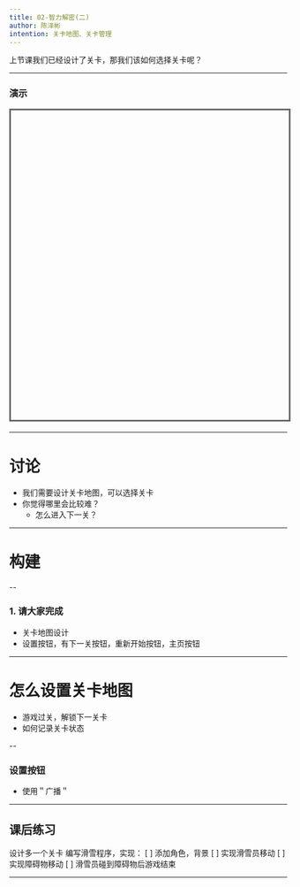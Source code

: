 ```yaml
---
title: 02-智力解密(二)
author: 陈泽彬
intention: 关卡地图、关卡管理     
---
```


上节课我们已经设计了关卡，那我们该如何选择关卡呢？

---

### 演示

<iframe data-src="https://kada.163.com/project/4094371-2506047.htm" width="800" height="560" frameborder="0" marginwidth="0" marginheight="0" scrolling="yes" style="border:3px solid #666; margin-bottom:5px; max-width: 100%;" allowfullscreen=""></iframe>

---

# 讨论
- 我们需要设计关卡地图，可以选择关卡
- 你觉得哪里会比较难？
  - 怎么进入下一关？


---

# 构建

--

### 1. 请大家完成
 
- 关卡地图设计
- 设置按钮，有下一关按钮，重新开始按钮，主页按钮

---

# 怎么设置关卡地图

- 游戏过关，解锁下一关卡
- 如何记录关卡状态

--

### 设置按钮

- 使用＂广播＂

---

## 课后练习

设计多一个关卡
编写滑雪程序，实现：
[ ] 添加角色，背景
[ ] 实现滑雪员移动
[ ] 实现障碍物移动
[ ] 滑雪员碰到障碍物后游戏结束


---
